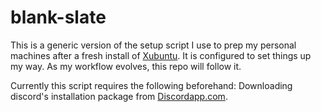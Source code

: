 # blank-slate
This is a generic version of the setup script I use to prep my personal machines after a fresh install of [Xubuntu](https://xubuntu.org/). It is configured to set things up my way. As my workflow evolves, this repo will follow it.

Currently this script requires the following beforehand:
Downloading discord's installation package from [Discordapp.com](https://discordapp.com/download).

